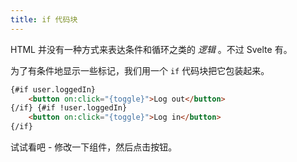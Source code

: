 ```yaml
---
title: if 代码块
---
```


HTML 并没有一种方式来表达条件和循环之类的 _逻辑_ 。不过 Svelte 有。

为了有条件地显示一些标记，我们用一个 `if` 代码块把它包装起来。

```html
{#if user.loggedIn}
	<button on:click="{toggle}">Log out</button>
{/if} {#if !user.loggedIn}
	<button on:click="{toggle}">Log in</button>
{/if}
```

试试看吧 - 修改一下组件，然后点击按钮。
